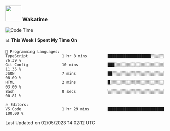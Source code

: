 ### <img src="https://media.giphy.com/media/VgCDAzcKvsR6OM0uWg/giphy.gif" width="50"> Wakatime

  <!--START_SECTION:waka-->
![Code Time](http://img.shields.io/badge/Code%20Time-1%2C384%20hrs%2014%20mins-blue)

📊 **This Week I Spent My Time On** 

```text
💬 Programming Languages: 
TypeScript               1 hr 8 mins         ███████████████████░░░░░░   76.39 % 
Git Config               10 mins             ███░░░░░░░░░░░░░░░░░░░░░░   11.35 % 
JSON                     7 mins              ██░░░░░░░░░░░░░░░░░░░░░░░   08.09 % 
HTML                     2 mins              █░░░░░░░░░░░░░░░░░░░░░░░░   03.00 % 
Bash                     0 secs              ░░░░░░░░░░░░░░░░░░░░░░░░░   00.81 % 

🔥 Editors: 
VS Code                  1 hr 29 mins        █████████████████████████   100.00 % 
```


 Last Updated on 02/05/2023 14:02:12 UTC
<!--END_SECTION:waka-->
